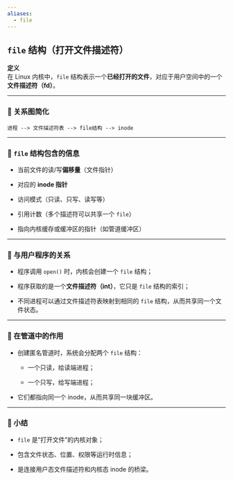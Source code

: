 ```yaml
---
aliases:
  - file
---
```


## `file` 结构（打开文件描述符）

**定义**  
在 Linux 内核中，`file` 结构表示一个**已经打开的文件**，对应于用户空间中的一个**文件描述符（fd）**。

---

### 🧩 关系图简化

```
进程 --> 文件描述符表 --> file结构 --> inode
```

---

### 📄 `file` 结构包含的信息

- 当前文件的读/写**偏移量**（文件指针）
    
- 对应的 **inode 指针**
    
- 访问模式（只读、只写、读写等）
    
- 引用计数（多个描述符可以共享一个 `file`）
    
- 指向内核缓存或缓冲区的指针（如管道缓冲区）
    

---

### 📎 与用户程序的关系

- 程序调用 `open()` 时，内核会创建一个 `file` 结构；
    
- 程序获取的是一个**文件描述符（int）**，它只是 `file` 结构的索引；
    
- 不同进程可以通过文件描述符表映射到相同的 `file` 结构，从而共享同一个文件状态。
    

---

### 🔁 在管道中的作用

- 创建匿名管道时，系统会分配两个 `file` 结构：
    
    - 一个只读，给读端进程；
        
    - 一个只写，给写端进程；
        
- 它们都指向同一个 inode，从而共享同一块缓冲区。
    

---

### 📝 小结

- `file` 是“打开文件”的内核对象；
    
- 包含文件状态、位置、权限等运行时信息；
    
- 是连接用户态文件描述符和内核态 inode 的桥梁。
